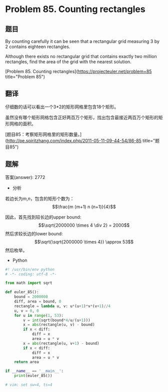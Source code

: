Problem 85. Counting rectangles
========================================

## 题目

By counting carefully it can be seen that a rectangular grid measuring 3 by 2 contains eighteen rectangles.

Although there exists no rectangular grid that contains exactly two million rectangles, find the area of the grid with the nearest solution.

[Problem 85. Counting rectangles](https://projecteuler.net/problem=85 title="Problem 85")

## 翻译

仔细数的话可以看出一个3*2的矩形网格里包含18个矩形。

虽然没有哪个矩形网格包含正好两百万个矩形，找出包含最接近两百万个矩形的矩形网格的面积。

[题目85：考察矩形网格里的矩形数量。](http://pe.spiritzhang.com/index.php/2011-05-11-09-44-54/86-85 title="题目85")

## 题解

答案(answer): 2772

+ 分析

若边长为$m$,$n$，包含的矩形个数为：$$\frac{m (m+1) n (n+1)}{4}$$

因此，首先找到较长边的upper bound: $$\sqrt{2000000 \times 4 \div 2} = 2000$$
然后求较长边的lower bound: $$\sqrt{\sqrt{2000000 \times 4}} \approx 53$$
然后枚举。

+ Python

~~~python
#! /usr/bin/env python
# -*- coding: utf-8 -*-

from math import sqrt

def euler_85():
    bound = 2000000
    diff, area = bound, 0
    rectangle = lambda u, v: u*(u+1)*v*(v+1)//4
    u, v = 0, 0
    for u in range(1, 53):
        v = int(sqrt(bound*4/u/(u+1)))
        x = abs(rectangle(u, v) - bound)
        if x < diff:
            diff = x
            area = u * v
        x = abs(rectangle(u, v+1) - bound)
        if x < diff:
            diff = x
            area = u * v
    return area

if __name__ == '__main__':
    print(euler_85())

# vim: set sw=4, ts=4
~~~
